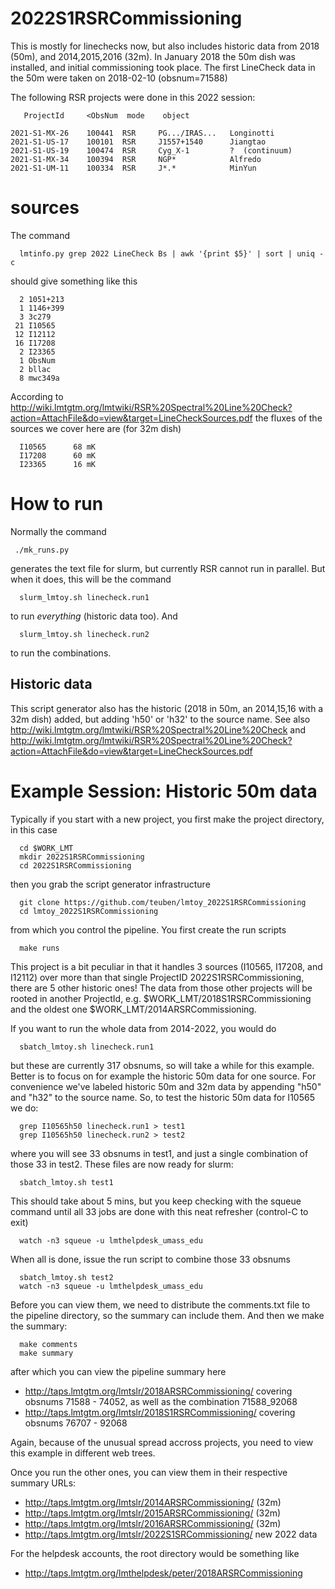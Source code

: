 # 2022S1RSRCommissioning

This is mostly for linechecks now, but also includes historic data from 2018 (50m), 
and 2014,2015,2016 (32m). In January 2018 the 50m dish was installed, and initial
commissioning took place. The first LineCheck data in the 50m were taken 
on 2018-02-10 (obsnum=71588)

The following RSR projects were done in this 2022 session:

       ProjectId     <ObsNum  mode    object

 	2021-S1-MX-26    100441  RSR     PG.../IRAS...   Longinotti
	2021-S1-US-17    100101  RSR     J1557+1540      Jiangtao
	2021-S1-US-19    100474  RSR     Cyg_X-1         ?  (continuum)
	2021-S1-MX-34    100394  RSR     NGP*            Alfredo
	2021-S1-UM-11    100334  RSR     J*.*            MinYun

# sources

The command

      lmtinfo.py grep 2022 LineCheck Bs | awk '{print $5}' | sort | uniq -c

should give something like this

      2 1051+213
      1 1146+399
      3 3c279
     21 I10565
     12 I12112
     16 I17208
      2 I23365
      1 ObsNum
      2 bllac
      8 mwc349a

According to http://wiki.lmtgtm.org/lmtwiki/RSR%20Spectral%20Line%20Check?action=AttachFile&do=view&target=LineCheckSources.pdf
the fluxes of the sources we cover here are (for 32m dish)

      I10565      68 mK
      I17208      60 mK
      I23365      16 mK


# How to run

Normally the command
     
     ./mk_runs.py
	 
generates the text file for slurm, but currently RSR cannot run in parallel. But when it does,
this will be the command

      slurm_lmtoy.sh linecheck.run1

to run *everything* (historic data too).  And

      slurm_lmtoy.sh linecheck.run2
	  
to run the combinations.


## Historic data

This script generator also has the historic (2018 in 50m, an 2014,15,16 with a 32m dish) added, but adding 'h50' or 'h32' to the source name.
See also http://wiki.lmtgtm.org/lmtwiki/RSR%20Spectral%20Line%20Check and 
http://wiki.lmtgtm.org/lmtwiki/RSR%20Spectral%20Line%20Check?action=AttachFile&do=view&target=LineCheckSources.pdf


# Example Session: Historic 50m data

Typically if you start with a new project, you first make the project directory, in this case

      cd $WORK_LMT
	  mkdir 2022S1RSRCommissioning
	  cd 2022S1RSRCommissioning
	 
then you grab the script generator infrastructure

      git clone https://github.com/teuben/lmtoy_2022S1RSRCommissioning
	  cd lmtoy_2022S1RSRCommissioning
	  
from which you control the pipeline.   You first create the run scripts

	  make runs
	  
This project is a bit peculiar in that it handles 3 sources (I10565, I17208, and I12112) 
over more than that single ProjectID 2022S1RSRCommissioning, there are 5 other historic ones! The
data from those other projects will be rooted in another ProjectId, e.g.
$WORK_LMT/2018S1RSRCommissioning and the oldest one $WORK_LMT/2014ARSRCommissioning.

If you want to run the whole data from 2014-2022, you would do 

	  sbatch_lmtoy.sh linecheck.run1

but these are currently 317 obsnums, so will take a while for this example.
Better is to focus on 
for example the historic 50m data for one source.
For convenience we've labeled historic 50m and 32m data by appending "h50" and "h32" to
the source name. So, to test the historic 50m data for I10565 we do:


      grep I10565h50 linecheck.run1 > test1
      grep I10565h50 linecheck.run2 > test2
	  
where you will see 33 obsnums in test1, and just a single combination of those 33 in test2.
These files are now ready for slurm:

	  sbatch_lmtoy.sh test1
 
This should take about 5 mins, but you keep checking with the 
squeue command until all 33 jobs are done with this neat refresher (control-C to exit)

      watch -n3 squeue -u lmthelpdesk_umass_edu

When all is done, issue the run script to combine those 33 obsnums

      sbatch_lmtoy.sh test2
	  watch -n3 squeue -u lmthelpdesk_umass_edu
	  
Before you can view them, we need to distribute the comments.txt file to the pipeline directory, so 
the summary can include them. And then we make the summary:

      make comments
	  make summary
	  
after which you can view the pipeline summary here

* http://taps.lmtgtm.org/lmtslr/2018ARSRCommissioning/     covering obsnums 71588 - 74052, as well as the combination  71588_92068
* http://taps.lmtgtm.org/lmtslr/2018S1RSRCommissioning/    covering obsnums 76707 - 92068

 
Again, because of the unusual spread accross projects, you need to view this example in different web trees.

Once you run the other ones, you can view them in their respective summary URLs:

* http://taps.lmtgtm.org/lmtslr/2014ARSRCommissioning/   (32m)
* http://taps.lmtgtm.org/lmtslr/2015ARSRCommissioning/   (32m)
* http://taps.lmtgtm.org/lmtslr/2016ARSRCommissioning/   (32m)
* http://taps.lmtgtm.org/lmtslr/2022S1SRCommissioning/   new 2022 data


For the helpdesk accounts, the root directory would be something like

* http://taps.lmtgtm.org/lmthelpdesk/peter/2018ARSRCommissioning

